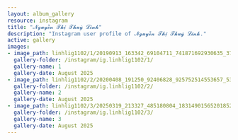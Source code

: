 ```yaml
---
layout: album_gallery
resource: instagram
title: "𝓝𝓰𝓾𝔂𝓮̂̃𝓷 𝓣𝓱𝓲̣ 𝓣𝓱𝓾𝔂̀ 𝓛𝓲𝓷𝓱"
description: "Instagram user profile of 𝓝𝓰𝓾𝔂𝓮̂̃𝓷 𝓣𝓱𝓲̣ 𝓣𝓱𝓾𝔂̀ 𝓛𝓲𝓷𝓱."
active: gallery
images:
- image_path: linhlig1102/1/20190913_163342_69104711_741871692930635_3799131313269528585_n.jpg
  gallery-folder: /instagram/ig.linhlig1102/1/
  gallery-name: 1
  gallery-date: August 2025
- image_path: linhlig1102/2/20200408_191250_92406828_925752514553657_539263297467883325_n.jpg
  gallery-folder: /instagram/ig.linhlig1102/2/
  gallery-name: 2
  gallery-date: August 2025
- image_path: linhlig1102/3/20250319_213327_485180804_18314901565201852_1185803265122263433_n.jpg
  gallery-folder: /instagram/ig.linhlig1102/3/
  gallery-name: 3
  gallery-date: August 2025
---
```

